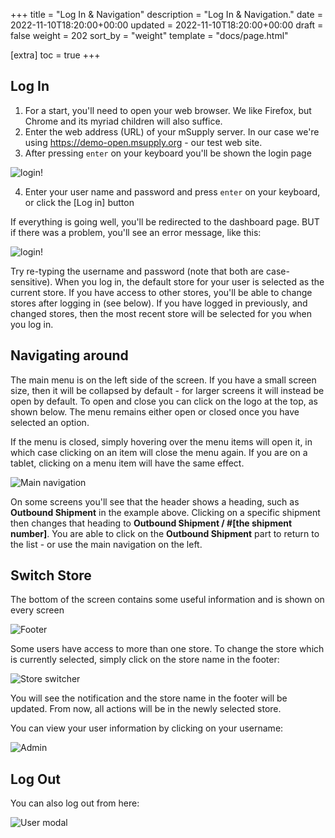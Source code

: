 +++
title = "Log In & Navigation"
description = "Log In & Navigation."
date = 2022-11-10T18:20:00+00:00
updated = 2022-11-10T18:20:00+00:00
draft = false
weight = 202
sort_by = "weight"
template = "docs/page.html"

[extra]
toc = true
+++

## Log In

1. For a start, you'll need to open your web browser. We like Firefox, but Chrome and its myriad children will also suffice.
2. Enter the web address (URL) of your mSupply server. In our case we're using https://demo-open.msupply.org - our test web site.
3. After pressing `enter` on your keyboard you'll be shown the login page

![login!](/docs/introduction/images/log_in.png)

4. Enter your user name and password and press `enter` on your keyboard, or click the [Log in] button

If everything is going well, you'll be redirected to the dashboard page.
BUT if there was a problem, you'll see an error message, like this:

![login!](/docs/introduction/images/log_in_error.png)

Try re-typing the username and password (note that both are case-sensitive).
When you log in, the default store for your user is selected as the current store. If you have access to other stores, you'll be able to change stores after logging in (see below).
If you have logged in previously, and changed stores, then the most recent store will be selected for you when you log in.

## Navigating around

The main menu is on the left side of the screen. If you have a small screen size, then it will be collapsed by default - for larger screens it will instead be open by default.
To open and close you can click on the logo at the top, as shown below. The menu remains either open or closed once you have selected an option.

If the menu is closed, simply hovering over the menu items will open it, in which case clicking on an item will close the menu again. If you are on a tablet, clicking on a menu item will have the same effect.

![Main navigation](/docs/introduction/images/main_nav.gif)

On some screens you'll see that the header shows a heading, such as **Outbound Shipment** in the example above. Clicking on a specific shipment then changes that heading to **Outbound Shipment / #[the shipment number]**. You are able to click on the **Outbound Shipment** part to return to the list - or use the main navigation on the left.


## Switch Store

The bottom of the screen contains some useful information and is shown on every screen

![Footer](/docs/introduction/images/footer.png)

Some users have access to more than one store. To change the store which is currently selected, simply click on the store name in the footer:

![Store switcher](/docs/introduction/images/store_switcher.gif)

You will see the notification and the store name in the footer will be updated. From now, all actions will be in the newly selected store.

You can view your user information by clicking on your username:

![Admin](/docs/getting_started/images/admin_button.png)

## Log Out

You can also log out from here:

![User modal](/docs/getting_started/images/user_modal.png)
